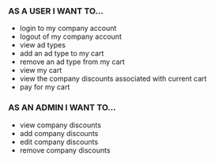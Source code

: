 ### AS A USER I WANT TO...
- login to my company account
- logout of my company account
- view ad types
- add an ad type to my cart
- remove an ad type from my cart
- view my cart
- view the company discounts associated with current cart
- pay for my cart


### AS AN ADMIN I WANT TO...
- view company discounts
- add company discounts
- edit company discounts
- remove company discounts